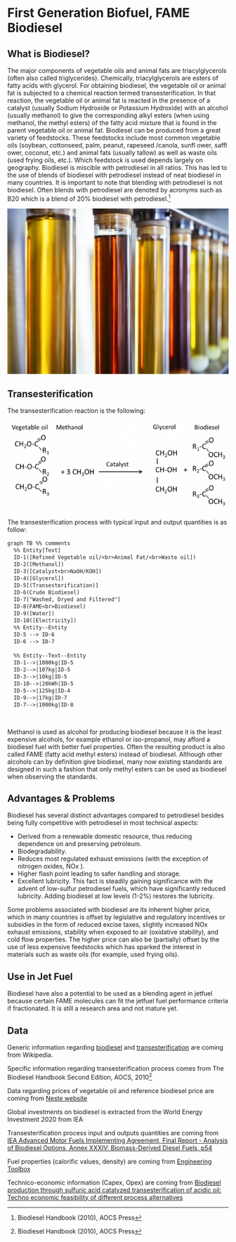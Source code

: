 # First Generation Biofuel, FAME Biodiesel

## What is Biodiesel?
The major components of vegetable oils and animal fats are triacylglycerols (often also called triglycerides). Chemically, triacylglycerols are esters of fatty acids with glycerol.
For obtaining biodiesel, the vegetable oil or animal fat is subjected to a chemical reaction termed transesterification. In that reaction, the vegetable oil or animal fat is reacted in the presence of a catalyst (usually Sodium Hydroxide or Potassium Hydroxide) with an alcohol (usually methanol) to give the corresponding alkyl esters (when using methanol, the methyl esters) of the fatty acid mixture that is found in the parent vegetable oil or animal fat.
Biodiesel can be produced from a great variety of feedstocks. These feedstocks include most common vegetable oils (soybean, cottonseed, palm, peanut, rapeseed /canola, sunfl ower, saffl ower, coconut, etc.) and animal fats (usually tallow) as well as waste oils (used frying oils, etc.). Which feedstock is used depends largely on geography.
Biodiesel is miscible with petrodiesel in all ratios. This has led to the use of blends of biodiesel with petrodiesel instead of neat biodiesel in many countries. It is important to note that blending with petrodiesel is not biodiesel. Often blends with petrodiesel are denoted by acronyms such as B20 which is a blend of 20% biodiesel with petrodiesel.[^1]



![](biodiesel.jpg)



## **Transesterification**
The transesterification reaction is the following:

![](transesterification_formula.png)

The transesterification process with typical input and output quantities is as follow:

```mermaid
graph TB %% comments
  %% Entity[Text]
  ID-1([Refined Vegetable oil/<br>Animal Fat/<br>Waste oil])
  ID-2([Methanol])
  ID-3([Catalyst<br>NaOH/KOH])
  ID-4([Glycerol])
  ID-5[(Transesterification)]
  ID-6(Crude Biodiesel)
  ID-7["Washed, Dryed and Filtered"]
  ID-8(FAME<br>Biodiesel)
  ID-9([Water])
  ID-10([Electricity])
  %% Entity--Entity
  ID-5 --> ID-6
  ID-6 --> ID-7

  %% Entity--Text--Entity
  ID-1-->|1000kg|ID-5
  ID-2-->|107kg|ID-5
  ID-3-->|10kg|ID-5
  ID-10-->|20kWh|ID-5
  ID-5-->|125kg|ID-4
  ID-9-->|17kg|ID-7
  ID-7-->|1000kg|ID-8



```

Methanol is used as alcohol for producing biodiesel because it is the least expensive alcohols, for example ethanol or iso-propanol, may afford a biodiesel fuel with better fuel properties. Often the resulting product is also called FAME (fatty acid methyl esters) instead of biodiesel. Although other alcohols can by definition give biodiesel, many now existing standards are designed in such a fashion that only methyl esters can be used as biodiesel when observing the standards.

## Advantages & Problems
Biodiesel has several distinct advantages compared to petrodiesel besides being fully competitive with petrodiesel in most technical aspects:
* Derived from a renewable domestic resource, thus reducing dependence on and preserving petroleum.
* Biodegradability.
* Reduces most regulated exhaust emissions (with the exception of nitrogen oxides,
NOx ).
* Higher flash point leading to safer handling and storage.
* Excellent lubricity. This fact is steadily gaining significance with the advent of low-sulfur petrodiesel fuels, which have significantly reduced lubricity. Adding biodiesel at low levels (1-2%) restores the lubricity.

Some problems associated with biodiesel are its inherent higher price, which in many countries is offset by legislative and regulatory incentives or subsidies in the form of reduced excise taxes, slightly increased NOx exhaust emissions, stability when exposed to air (oxidative stability), and cold flow properties. The higher price can also be (partially) offset by the use of less expensive feedstocks which has sparked the interest in materials such as waste oils (for example, used frying oils).

## Use in Jet Fuel
Biodiesel have also a potential to be used as a blending agent in jetfuel because certain FAME molecules can fit the jetfuel fuel performance criteria if fractionated. It is still a research area and not mature yet.

## Data
Generic information regarding [biodiesel](https://en.wikipedia.org/wiki/Biodiesel) and [transesterification](https://en.wikipedia.org/wiki/Transesterification) are coming from Wikipedia.

Specific information regarding transesterification process comes from The Biodiesel Handbook
Second Edition, AOCS, 2010[^1]

Data regarding prices of vegetable oil and reference biodiesel price are coming from [Neste website](https://www.neste.com/investors/market-data/palm-and-rapeseed-oil-prices)

Global investments on biodiesel is extracted from the World Energy Investment 2020 from IEA

Transesterification process input and outputs quantities are coming from [IEA Advanced Motor Fuels Implementing Agreement, Final Report - Analysis of Biodiesel Options, Annex XXXIV: Biomass-Derived Diesel Fuels, p54](https://www.iea-amf.org/app/webroot/files/file/Annex%20Reports/AMF_Annex_34-1.pdf)

Fuel properties (calorific values, density) are coming from [Engineering Toolbox](https://www.engineeringtoolbox.com/fuels-higher-calorific-values-d_169.html)

Technico-economic information (Capex, Opex) are coming from [Biodiesel production through sulfuric acid catalyzed transesterification of acidic oil: Techno economic feasibility of different process alternatives](https://nmbu.brage.unit.no/nmbu-xmlui/bitstream/handle/11250/2690185/Article69327.pdf?sequence=2)

[^1]: Biodiesel Handbook (2010), AOCS Press

